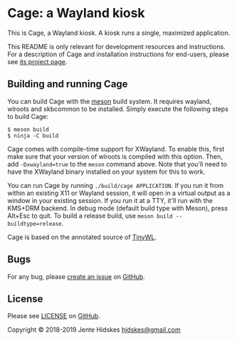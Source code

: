 # Cage: a Wayland kiosk

This is Cage, a Wayland kiosk. A kiosk runs a single, maximized
application.

This README is only relevant for development resources and
instructions. For a description of Cage and installation instructions
for end-users, please see [its project
page](https://hjdskes.nl/projects/cage).

## Building and running Cage

You can build Cage with the [meson](https://mesonbuild.com/) build
system. It requires wayland, wlroots and xkbcommon to be
installed. Simply execute the following steps to build Cage:

```
$ meson build
$ ninja -C build
```

Cage comes with compile-time support for XWayland. To enable this,
first make sure that your version of wlroots is compiled with this
option. Then, add `-Dxwayland=true` to the `meson` command above. Note
that you'll need to have the XWayland binary installed on your system
for this to work.

You can run Cage by running `./build/cage APPLICATION`. If you run it
from within an existing X11 or Wayland session, it will open in a
virtual output as a window in your existing session. If you run it at
a TTY, it'll run with the KMS+DRM backend. In debug mode (default
build type with Meson), press Alt+Esc to quit. To build a release
build, use `meson build --buildtype=release`.

Cage is based on the annotated source of
[TinyWL](https://gist.github.com/ddevault/ae4d1cdcca97ffeb2c35f0878d75dc17).

## Bugs

For any bug, please [create an
issue](https://github.com/Hjdskes/cage/issues/new) on
[GitHub](https://github.com/Hjdskes/cage).

## License

Please see
[LICENSE](https://github.com/Hjdskes/cage/blob/master/LICENSE) on
[GitHub](https://github.com/Hjdskes/cage).

Copyright © 2018-2019 Jente Hidskes <hjdskes@gmail.com>
